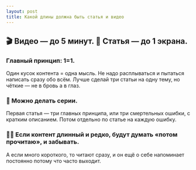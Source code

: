 ```yaml
---
layout: post
title: Какой длины должна быть статья и видео
---
```


## 🎬 Видео — до 5 минут. 📑 Статья — до 1 экрана.

### Главный принцип: 1=1. 
Один кусок контента = одна мысль. Не надо расплываться и пытаться написать сразу обо всём. Лучше сделай три статьи на одну тему, но чёткие — не в бровь а в глаз.

### 🍒 Можно делать серии. 
Первая статья — три главных принципа, или три смертельных ошибки, с кратким описанием. Потом отдельно по статье на каждую ошибку.

### 📰😒 Если контент длинный и редко, будут думать «потом прочитаю», и забывать. 
А если много короткого, то читают сразу, и он ещё о себе напоминает постоянно потому что часто выходит.
